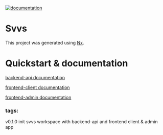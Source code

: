 [![documentation](https://github.com/VladiRR/svvs/actions/workflows/generateDocs.yml/badge.svg)](https://github.com/VladiRR/svvs/actions/workflows/generateDocs.yml)

# Svvs

This project was generated using [Nx](https://nx.dev).

# Quickstart & documentation

[backend-api documentation](https://vladirr.github.io/svvs/api/)

[frontend-client documentation](https://vladirr.github.io/svvs/client/)

[frontend-admin documentation](https://vladirr.github.io/svvs/admin/)



### tags:
v0.1.0 init svvs workspace with backend-api and frontend client & admin app
